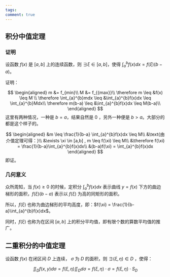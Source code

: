 ```yaml
---
tags: 
comment: true
---
```


## 积分中值定理

### 证明

设函数 $f(x)$ 是 $[a,b]$ 上的连续函数，则 $\exists \xi \in[a,b]$，使得 $\int_{a}^{b}f(x)dx = f(\xi)(b-a)$。

证明：

$$
\begin{aligned}
m &= f_{min}\\
M &= f_{{max}}\\
\therefore m \leq &f(x) \leq M \\
\therefore \int_{a}^{b}mdx \leq &\int_{a}^{b}f(x)dx \leq \int_{a}^{b}Mdx\\
\therefore m(b-a) \leq &\int_{a}^{b}f(x)dx \leq M(b-a)\\
\end{aligned}
$$
这里有两种情况，一种是 $b=a$，结果自然是 0 ，另外一种便是 $b>a$。大部分的都是这个样子的。

$$
\begin{aligned}
&m \leq \frac{1}{b-a} \int_{a}^{b}f(x)dx \leq M\\
&\text{由介值定理可得：}\\
&\exists \xi \in [a,b] , m \leq f(\xi) \leq M\\
&\therefore f(\xi) = \frac{1}{b-a}\int_{a}^{b}f(x)dx\\
&(b-a)f(\xi) = \int_{a}^{b}f(x)dx
\end{aligned}
$$
即证。

### 几何意义

众所周知，当 $f(x) \geq 0$ 的时候，定积分 $\int_{a}^{b}f(x)dx$ 表示曲线 $y=f(x)$ 下方的曲边梯形的面积，$f(\xi)(b-a)$ 表示以 $f(\xi)$ 为高的同矩形的面积。

所以，$f(\xi)$ 也称为曲边梯形的平均高度，即：$f(\xi) = \frac{1}{b-a}\int_{a}^{b}f(x)dx$。

同时，$f(\xi)$ 也称为在区间 $[a,b]$ 上的积分平均值，即有限个数的算数平均值的推广。


## 二重积分的中值定理

设函数 $f(x)$ 在闭区间 $D$ 上连续， $\sigma$ 为 $D$ 的面积，则 $\exists(\xi,\eta)\in D$ ，使得：

$$
\iint_{D}f\left(x,y\right)d\sigma=f\left(\xi,\eta\right)\iint_{D}d\sigma=f\left(\xi,\eta\right)\cdot\sigma = f\left(\xi,\eta\right) \cdot S_{D}
$$

